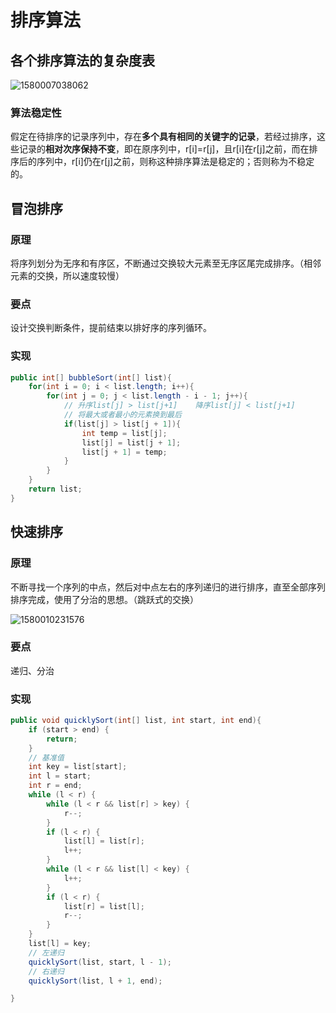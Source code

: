 # 排序算法

## 各个排序算法的复杂度表

![1580007038062](D:\typoraImg\1580007038062.png)

### 算法稳定性

​		假定在待排序的记录序列中，存在**多个具有相同的关键字的记录**，若经过排序，这些记录的**相对次序保持不变**，即在原序列中，r[i]=r[j]，且r[i]在r[j]之前，而在排序后的序列中，r[i]仍在r[j]之前，则称这种排序算法是稳定的；否则称为不稳定的。

## 冒泡排序

### 原理

将序列划分为无序和有序区，不断通过交换较大元素至无序区尾完成排序。（相邻元素的交换，所以速度较慢）

### 要点

设计交换判断条件，提前结束以排好序的序列循环。

### 实现

```java
public int[] bubbleSort(int[] list){
    for(int i = 0; i < list.length; i++){
        for(int j = 0; j < list.length - i - 1; j++){
            // 升序list[j] > list[j+1]    降序list[j] < list[j+1]
            // 将最大或者最小的元素换到最后
            if(list[j] > list[j + 1]){
                int temp = list[j];
                list[j] = list[j + 1];
                list[j + 1] = temp;
            }
        }
    }
    return list;
}
```



## 快速排序

### 原理

不断寻找一个序列的中点，然后对中点左右的序列递归的进行排序，直至全部序列排序完成，使用了分治的思想。（跳跃式的交换）

![1580010231576](D:\typoraImg\1580010231576.png)

### 要点

递归、分治	

### 实现

```java
public void quicklySort(int[] list, int start, int end){
    if (start > end) {
        return;
    }
	// 基准值
    int key = list[start];
    int l = start;
    int r = end;
    while (l < r) {
        while (l < r && list[r] > key) {
            r--;
        }
        if (l < r) {
            list[l] = list[r];
            l++;
        }
        while (l < r && list[l] < key) {
            l++;
        }
        if (l < r) {
            list[r] = list[l];
            r--;
        }
    }
    list[l] = key;
    // 左递归
    quicklySort(list, start, l - 1);
    // 右递归
    quicklySort(list, l + 1, end);

}
```

